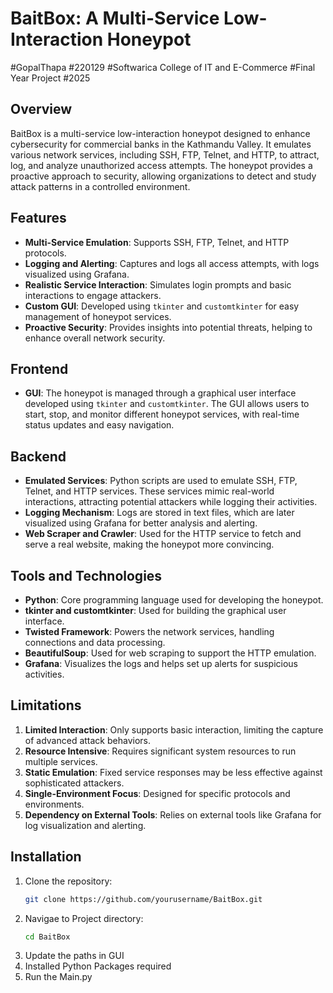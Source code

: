 # BaitBox: A Multi-Service Low-Interaction Honeypot

#GopalThapa
#220129
#Softwarica College of IT and E-Commerce
#Final Year Project
#2025

## Overview
BaitBox is a multi-service low-interaction honeypot designed to enhance cybersecurity for commercial banks in the Kathmandu Valley. It emulates various network services, including SSH, FTP, Telnet, and HTTP, to attract, log, and analyze unauthorized access attempts. The honeypot provides a proactive approach to security, allowing organizations to detect and study attack patterns in a controlled environment.

## Features
- **Multi-Service Emulation**: Supports SSH, FTP, Telnet, and HTTP protocols.
- **Logging and Alerting**: Captures and logs all access attempts, with logs visualized using Grafana.
- **Realistic Service Interaction**: Simulates login prompts and basic interactions to engage attackers.
- **Custom GUI**: Developed using `tkinter` and `customtkinter` for easy management of honeypot services.
- **Proactive Security**: Provides insights into potential threats, helping to enhance overall network security.

## Frontend
- **GUI**: The honeypot is managed through a graphical user interface developed using `tkinter` and `customtkinter`. The GUI allows users to start, stop, and monitor different honeypot services, with real-time status updates and easy navigation.

## Backend
- **Emulated Services**: Python scripts are used to emulate SSH, FTP, Telnet, and HTTP services. These services mimic real-world interactions, attracting potential attackers while logging their activities.
- **Logging Mechanism**: Logs are stored in text files, which are later visualized using Grafana for better analysis and alerting.
- **Web Scraper and Crawler**: Used for the HTTP service to fetch and serve a real website, making the honeypot more convincing.

## Tools and Technologies
- **Python**: Core programming language used for developing the honeypot.
- **tkinter and customtkinter**: Used for building the graphical user interface.
- **Twisted Framework**: Powers the network services, handling connections and data processing.
- **BeautifulSoup**: Used for web scraping to support the HTTP emulation.
- **Grafana**: Visualizes the logs and helps set up alerts for suspicious activities.

## Limitations
1. **Limited Interaction**: Only supports basic interaction, limiting the capture of advanced attack behaviors.
2. **Resource Intensive**: Requires significant system resources to run multiple services.
3. **Static Emulation**: Fixed service responses may be less effective against sophisticated attackers.
4. **Single-Environment Focus**: Designed for specific protocols and environments.
5. **Dependency on External Tools**: Relies on external tools like Grafana for log visualization and alerting.

## Installation
1. Clone the repository:
   ```bash
   git clone https://github.com/yourusername/BaitBox.git
2. Navigae to Project directory:
   ```bash
   cd BaitBox
3. Update the paths in GUI 
4. Installed Python Packages required
5. Run the Main.py
